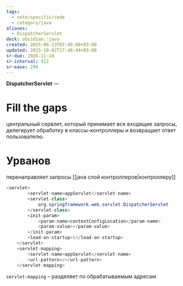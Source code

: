 ```yaml
---
tags:
  - note/specific/code
  - category/java
aliases:
  - DispatcherServlet
deck: obsidian::java
created: 2025-06-13T07:49:00+03:00
updated: 2025-10-02T17:40:44+03:00
sr-due: 2026-11-18
sr-interval: 412
sr-ease: 294
---
```


**DispatcherServlet**
—
# Fill the gaps
центральный сервлет, который принимает все входящие запросы, делегирует обработку в классы-контроллеры и возвращает ответ пользователю.

# Урванов
перенаправляет запросы [[java слой контроллеров|контроллеру]]
```java
<servlet>
        <servlet-name>appServlet</servlet-name>
        <servlet-class>
            org.springframework.web.servlet.DispatcherServlet
        </servlet-class>
        <init-param>
            <param-name>contextConfigLocation</param-name>
            <param-value></param-value>
        </init-param>
        <load-on-startup>1</load-on-startup>
    </servlet>
    <servlet-mapping>
        <servlet-name>appServlet</servlet-name>
        <url-pattern>/</url-pattern>
    </servlet-mapping>
```

`servlet-mapping` – разделяет по обрабатываемым адресам
